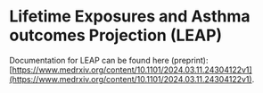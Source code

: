 # Lifetime Exposures and Asthma outcomes Projection (LEAP)

Documentation for LEAP can be found here (preprint): [https://www.medrxiv.org/content/10.1101/2024.03.11.24304122v1](https://www.medrxiv.org/content/10.1101/2024.03.11.24304122v1).

